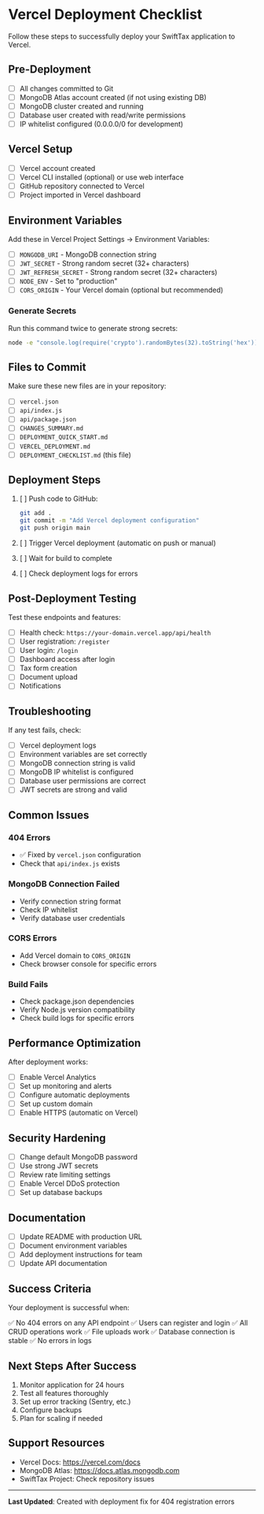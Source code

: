 # Vercel Deployment Checklist

Follow these steps to successfully deploy your SwiftTax application to Vercel.

## Pre-Deployment

- [ ] All changes committed to Git
- [ ] MongoDB Atlas account created (if not using existing DB)
- [ ] MongoDB cluster created and running
- [ ] Database user created with read/write permissions
- [ ] IP whitelist configured (0.0.0.0/0 for development)

## Vercel Setup

- [ ] Vercel account created
- [ ] Vercel CLI installed (optional) or use web interface
- [ ] GitHub repository connected to Vercel
- [ ] Project imported in Vercel dashboard

## Environment Variables

Add these in Vercel Project Settings → Environment Variables:

- [ ] `MONGODB_URI` - MongoDB connection string
- [ ] `JWT_SECRET` - Strong random secret (32+ characters)
- [ ] `JWT_REFRESH_SECRET` - Strong random secret (32+ characters)
- [ ] `NODE_ENV` - Set to "production"
- [ ] `CORS_ORIGIN` - Your Vercel domain (optional but recommended)

### Generate Secrets

Run this command twice to generate strong secrets:
```bash
node -e "console.log(require('crypto').randomBytes(32).toString('hex'))"
```

## Files to Commit

Make sure these new files are in your repository:

- [ ] `vercel.json`
- [ ] `api/index.js`
- [ ] `api/package.json`
- [ ] `CHANGES_SUMMARY.md`
- [ ] `DEPLOYMENT_QUICK_START.md`
- [ ] `VERCEL_DEPLOYMENT.md`
- [ ] `DEPLOYMENT_CHECKLIST.md` (this file)

## Deployment Steps

1. [ ] Push code to GitHub:
   ```bash
   git add .
   git commit -m "Add Vercel deployment configuration"
   git push origin main
   ```

2. [ ] Trigger Vercel deployment (automatic on push or manual)

3. [ ] Wait for build to complete

4. [ ] Check deployment logs for errors

## Post-Deployment Testing

Test these endpoints and features:

- [ ] Health check: `https://your-domain.vercel.app/api/health`
- [ ] User registration: `/register`
- [ ] User login: `/login`
- [ ] Dashboard access after login
- [ ] Tax form creation
- [ ] Document upload
- [ ] Notifications

## Troubleshooting

If any test fails, check:

- [ ] Vercel deployment logs
- [ ] Environment variables are set correctly
- [ ] MongoDB connection string is valid
- [ ] MongoDB IP whitelist is configured
- [ ] Database user permissions are correct
- [ ] JWT secrets are strong and valid

## Common Issues

### 404 Errors
- ✅ Fixed by `vercel.json` configuration
- Check that `api/index.js` exists

### MongoDB Connection Failed
- Verify connection string format
- Check IP whitelist
- Verify database user credentials

### CORS Errors
- Add Vercel domain to `CORS_ORIGIN`
- Check browser console for specific errors

### Build Fails
- Check package.json dependencies
- Verify Node.js version compatibility
- Check build logs for specific errors

## Performance Optimization

After deployment works:

- [ ] Enable Vercel Analytics
- [ ] Set up monitoring and alerts
- [ ] Configure automatic deployments
- [ ] Set up custom domain
- [ ] Enable HTTPS (automatic on Vercel)

## Security Hardening

- [ ] Change default MongoDB password
- [ ] Use strong JWT secrets
- [ ] Review rate limiting settings
- [ ] Enable Vercel DDoS protection
- [ ] Set up database backups

## Documentation

- [ ] Update README with production URL
- [ ] Document environment variables
- [ ] Add deployment instructions for team
- [ ] Update API documentation

## Success Criteria

Your deployment is successful when:

✅ No 404 errors on any API endpoint
✅ Users can register and login
✅ All CRUD operations work
✅ File uploads work
✅ Database connection is stable
✅ No errors in logs

## Next Steps After Success

1. Monitor application for 24 hours
2. Test all features thoroughly
3. Set up error tracking (Sentry, etc.)
4. Configure backups
5. Plan for scaling if needed

## Support Resources

- Vercel Docs: https://vercel.com/docs
- MongoDB Atlas: https://docs.atlas.mongodb.com
- SwiftTax Project: Check repository issues

---

**Last Updated**: Created with deployment fix for 404 registration errors

